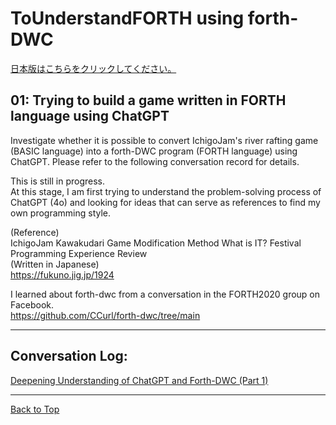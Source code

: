 # ToUnderstandFORTH using forth-DWC  
[ 日本版はこちらをクリックしてください。](README.md)   
  
## 01: Trying to build a game written in FORTH language using ChatGPT<br/>
Investigate whether it is possible to convert IchigoJam's river rafting game (BASIC language) into a forth-DWC program (FORTH language) using ChatGPT. Please refer to the following conversation record for details.  
  
  
This is still in progress.  
 At this stage, I am first trying to understand the problem-solving process of ChatGPT (4o) and looking for ideas that can serve as references to find my own programming style.  
  
  
(Reference)  
IchigoJam Kawakudari Game Modification Method What is IT? Festival Programming Experience Review  
(Written in Japanese)  
https://fukuno.jig.jp/1924  
  
I learned about forth-dwc from a conversation in the FORTH2020 group on Facebook.  
https://github.com/CCurl/forth-dwc/tree/main  
  
---
  
## Conversation Log:  
  
[ Deepening Understanding of ChatGPT and Forth-DWC (Part 1)](ChatGPT_Kawakudari_01_ENG.MD)  
  
  
---
  
[ Back to Top](README_ENG.md)  
  



